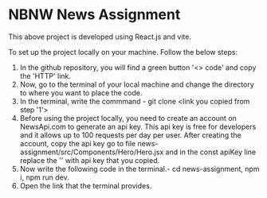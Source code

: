 # NBNW News Assignment

This above project is developed using React.js and vite.

To set up the project locally on your machine. Follow the below steps:
1. In the github repository, you will find a green button '<> code' and copy the 'HTTP' link.
2. Now, go to the terminal of your local machine and change the directory to where you want to place the code.
3. In the terminal, write the commmand - git clone <link you copied from step '1'>
4. Before using the project locally, you need to create an account on NewsApi.com to generate an api key. This api key is free for developers and it allows up to 100 requests per day per user. After creating the account, copy the api key go to file news-assignment/src/Components/Hero/Hero.jsx and in the const apiKey line replace the '' with api key that you copied.
5. Now write the following code in the terminal.-
   cd news-assignment,
   npm i,
   npm run dev.
6. Open the link that the terminal provides.


